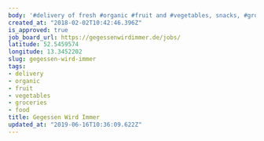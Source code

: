 ```yaml
---
body: '#delivery of fresh #organic #fruit and #vegetables, snacks, #groceries. #food'
created_at: "2018-02-02T10:42:46.396Z"
is_approved: true
job_board_url: https://gegessenwirdimmer.de/jobs/
latitude: 52.5459574
longitude: 13.3452202
slug: gegessen-wird-immer
tags:
- delivery
- organic
- fruit
- vegetables
- groceries
- food
title: Gegessen Wird Immer
updated_at: "2019-06-16T10:36:09.622Z"
---
```

